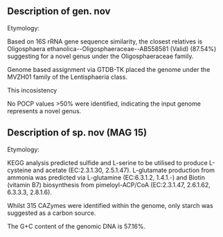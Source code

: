 ## Description of gen. nov


Etymology: 


Based on 16S rRNA gene sequence similarity, the closest relatives is
Oligosphaera ethanolica--Oligosphaeraceae--AB558581 (Valid) (87.54%)
suggesting for a novel genus under the Oligosphaeraceae family. 

Genome based assignment via GTDB-TK placed the genome under the MVZH01 family of the Lentisphaeria class.

This incosistency 

No POCP values >50% were identified, indicating the input genome represents a novel genus. 



## Description of sp. nov (MAG 15)

Etymology:

KEGG analysis predicted
sulfide and L-serine to be utilised to produce L-cysteine and acetate (EC:2.3.1.30, 2.5.1.47).
L-glutamate production from ammonia was predicted via L-glutamine (EC:6.3.1.2, 1.4.1.-) and
Biotin (vitamin B7) biosynthesis from pimeloyl-ACP/CoA (EC:2.3.1.47, 2.6.1.62, 6.3.3.3, 2.8.1.6).

Whilst 315 CAZymes were identified within the genome, only starch was suggested as a carbon source.

The G+C content of the genomic DNA is 57.16%.
